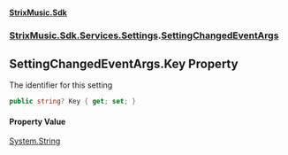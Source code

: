 #### [StrixMusic.Sdk](./index.md 'index')
### [StrixMusic.Sdk.Services.Settings](./StrixMusic-Sdk-Services-Settings.md 'StrixMusic.Sdk.Services.Settings').[SettingChangedEventArgs](./StrixMusic-Sdk-Services-Settings-SettingChangedEventArgs.md 'StrixMusic.Sdk.Services.Settings.SettingChangedEventArgs')
## SettingChangedEventArgs.Key Property
The identifier for this setting  
```csharp
public string? Key { get; set; }
```
#### Property Value
[System.String](https://docs.microsoft.com/en-us/dotnet/api/System.String 'System.String')  
